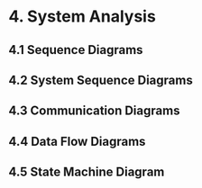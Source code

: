 # 4. System Analysis

## 4.1 Sequence Diagrams

## 4.2 System Sequence Diagrams

## 4.3 Communication Diagrams

## 4.4 Data Flow Diagrams

## 4.5 State Machine Diagram
